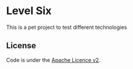 # Level Six

This is a pet project to test different technologies

## License

Code is under the [Apache Licence v2](https://www.apache.org/licenses/LICENSE-2.0.txt).
